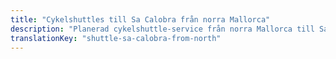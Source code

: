 ```yaml
---
title: "Cykelshuttles till Sa Calobra från norra Mallorca"
description: "Planerad cykelshuttle-service från norra Mallorca till Sa Calobra. Erövra den ikoniska klättringen, shuttle tillbaka."
translationKey: "shuttle-sa-calobra-from-north"
---
```


<!-- Content will be added later -->
